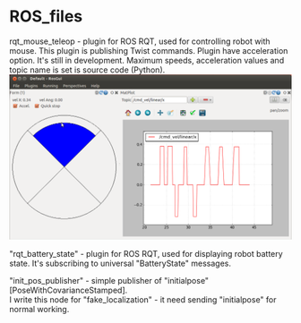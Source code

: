 # ROS_files

rqt_mouse_teleop - plugin for ROS RQT, used for controlling robot with mouse.
This plugin is publishing Twist commands. Plugin have acceleration option.
It's still in development.
Maximum speeds, acceleration values and topic name is set is source code (Python).
![Alt text](rqt_mouse_teleop/image_rqt2.png?raw=true "Image")

"rqt_battery_state" - plugin for ROS RQT, used for displaying robot battery state. It's subscribing to universal "BatteryState" messages.

"init_pos_publisher" - simple publisher of "initialpose"[PoseWithCovarianceStamped].  
I write this node for "fake_localization" - it need sending "initialpose" for normal working.


